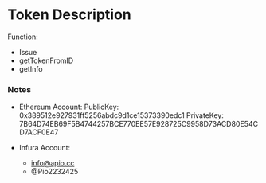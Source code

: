 # Token Description
  Function:
- Issue 
- getTokenFromID
- getInfo

### Notes
- Ethereum Account:
PublicKey: 0x389512e927931ff5256abdc9d1ce15373390edc1 
PrivateKey: 7B64D74EB69F5B4744257BCE770EE57E928725C9958D73ACD80E54CD7ACF0E47

- Infura Account:
    - info@apio.cc
    - @Pio2232425